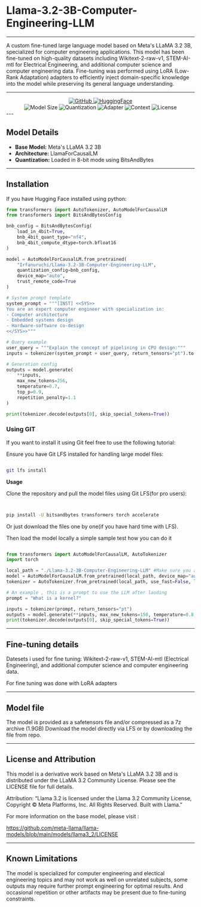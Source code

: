 # Llama-3.2-3B-Computer-Engineering-LLM

--- 

A custom fine-tuned large language model based on Meta's LLaMA 3.2 3B, specialized for computer engineering applications. This model has been fine-tuned on high-quality datasets including Wikitext-2-raw-v1, STEM-AI-mtl for Electrical Engineering, and additional computer science and computer engineering data. Fine-tuning was performed using LoRA (Low-Rank Adaptation) adapters to efficiently inject domain-specific knowledge into the model while preserving its general language understanding.

---

<div align="center">
  <a href="https://github.com/IrfanUruchi/Llama-3.2-3B-Computer-Engineering-LLM">
    <img src="https://img.shields.io/badge/🔗_GitHub-Repo-181717?style=for-the-badge&logo=github" alt="GitHub">
  </a>
  <a href="https://huggingface.co/Irfanuruchi/Llama-3.2-3B-Computer-Engineering-LLM">
    <img src="https://img.shields.io/badge/🤗_HuggingFace-Model_Repo-FFD21F?style=for-the-badge" alt="HuggingFace">
  </a>
  <br>
  <img src="https://img.shields.io/badge/Model_Size-3.2B_parameters-blue" alt="Model Size">
  <img src="https://img.shields.io/badge/Quantization-4bit-green" alt="Quantization">
  <img src="https://img.shields.io/badge/Adapter-LoRA-orange" alt="Adapter">
  <img src="https://img.shields.io/badge/Context-8k-lightgrey" alt="Context">
  <img src="https://img.shields.io/badge/License-Llama_3.2-yellow" alt="License">
</div>
---

## Model Details

- **Base Model:** Meta's LLaMA 3.2 3B
- **Architecture:** LlamaForCausalLM
- **Quantization:** Loaded in 8-bit mode using BitsAndBytes

---

## Installation

If you have Hugging Face installed using python:

```python
from transformers import AutoTokenizer, AutoModelForCausalLM
from transformers import BitsAndBytesConfig

bnb_config = BitsAndBytesConfig(
    load_in_4bit=True,
    bnb_4bit_quant_type="nf4",
    bnb_4bit_compute_dtype=torch.bfloat16
)

model = AutoModelForCausalLM.from_pretrained(
    "Irfanuruchi/Llama-3.2-3B-Computer-Engineering-LLM",
    quantization_config=bnb_config,
    device_map="auto",
    trust_remote_code=True
)

# System prompt template
system_prompt = """[INST] <<SYS>>
You are an expert computer engineer with specialization in:
- Computer architecture
- Embedded systems design
- Hardware-software co-design
<</SYS>>"""

# Query example
user_query = """Explain the concept of pipelining in CPU design:"""
inputs = tokenizer(system_prompt + user_query, return_tensors="pt").to("cuda")

# Generation config
outputs = model.generate(
    **inputs,
    max_new_tokens=256,
    temperature=0.7,
    top_p=0.9,
    repetition_penalty=1.1
)

print(tokenizer.decode(outputs[0], skip_special_tokens=True))
```

### Using GIT

If you want to install it using Git feel free to use the following tutorial:



Ensure you have Git LFS installed for handling large model files:

```bash

git lfs install

```

**Usage**

Clone the repository and pull the model files using Git LFS(for pro users):

```bash


pip install -U bitsandbytes transformers torch accelerate
```
Or just download the files one by one(if you have hard time with LFS).


Then load the model locally a simple sample test how you can do it 

```python

from transformers import AutoModelForCausalLM, AutoTokenizer
import torch

local_path = "./Llama-3.2-3B-Computer-Engineering-LLM" #Make sure you are in the same directory as the downloaded model and config files else will give error
model = AutoModelForCausalLM.from_pretrained(local_path, device_map="auto", torch_dtype=torch.float16, local_files_only=True)
tokenizer = AutoTokenizer.from_pretrained(local_path, use_fast=False, local_files_only=True)

# An example , this is a prompt to use the LLM after laoding 
prompt = "What is a kernel?"

inputs = tokenizer(prompt, return_tensors="pt")
outputs = model.generate(**inputs, max_new_tokens=150, temperature=0.8, top_k=50, top_p=0.92)
print(tokenizer.decode(outputs[0], skip_special_tokens=True))
```
---

## Fine-tuning details

Datesets i used for fine tuning: Wikitext-2-raw-v1, STEM-AI-mtl (Electrical Engineering), and additional computer science and computer engineering data.

For fine tuning was done with LoRA adapters

---

## Model file 
The model is provided as a safetensors file and/or compressed as a 7z archive (1.9GB)
Download the model directly via LFS or by downloading the file from repo.

---

## License and Attribution

This model is a derivative work based on Meta's LLaMA 3.2 3B and is distributed under the LLaMA 3.2 Community License. Please see the LICENSE file for full details.

Attribution:
“Llama 3.2 is licensed under the Llama 3.2 Community License, Copyright © Meta Platforms, Inc. All Rights Reserved. Built with Llama.”

For more information on the base model, please visit :

https://github.com/meta-llama/llama-models/blob/main/models/llama3_2/LICENSE

---

## Known Limitations

The model is specialized for computer engineering and electical engineering topics and may not work as well on unrelated subjects, some outputs may require further prompt engineering for optimal results.
And occasional repetition or other artifacts may be present due to fine-tuning constraints.




